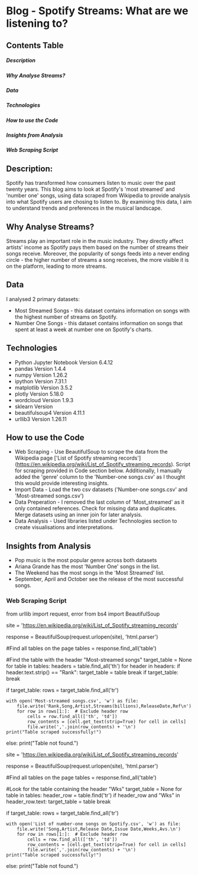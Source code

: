 # Blog  - Spotify Streams: What are we listening to?
## Contents Table
##### Description 
##### Why Analyse Streams?
##### Data
##### Technologies
##### How to use the Code
##### Insights from Analysis
##### Web Scraping Script

## Description:
Spotify has transformed how consumers listen to music over the past twenty years. This blog aims to look at Spotify's 'most streamed' and 'number one' songs, using data scraped from Wikipedia to provide analysis into what Spotify users are chosing to listen to. By examining this data, I aim to understand trends and preferences in the musical landscape.

## Why Analyse Streams?
Streams play an important role in the music industry. They directly affect artists' income as Spotify pays them based on the number of streams their songs receive. Moreover, the popularity of songs feeds into a never ending circle - the higher number of streams a song receives, the more visible it is on the platform, leading to more streams.

## Data
I analysed 2 primary datasets:
* Most Streamed Songs - this dataset contains information on songs with the highest number of streams on Spotify.
* Number One Songs - this dataset contains information on songs that spent at least a week at number one on Spotify's charts.

## Technologies 
* Python Jupyter Notebook Version 6.4.12
* pandas Version 1.4.4
* numpy Version 1.26.2
* ipython Version 7.31.1
* matplotlib Version 3.5.2
* plotly Version 5.18.0
* wordcloud Version 1.9.3
* sklearn Version
* beautifulsoup4 Version 4.11.1
* urllib3 Version 1.26.11

## How to use the Code
* Web Scraping - Use BeautifulSoup to scrape the data from the Wikipedia page ['List of Spotify streaming records'] (https://en.wikipedia.org/wiki/List_of_Spotify_streaming_records). Script for scraping provided in Code section below. Additionally, I manually added the 'genre' column to the 'Number-one songs.csv' as I thought this would provide interesting insights.
* Import Data - Load the two csv datasets ('Number-one songs.csv' and 'Most-streamed songs.csv')
* Data Preperation - I removed the last column of 'Most_streamed' as it only contained references. Check for missing data and duplicates. Merge datasets using an inner join for later analysis.
* Data Analysis - Used libraries listed under Technologies section to create visualisations and interpretations.

## Insights from Analysis
* Pop music is the most popular genre across both datasets
* Ariana Grande has the most 'Number One' songs in the list.
* The Weekend has the most songs in the 'Most Streamed' list.
* September, April and October see the release of the most successful songs.

### Web Scraping Script
from urllib import request, error
from bs4 import BeautifulSoup

site = 'https://en.wikipedia.org/wiki/List_of_Spotify_streaming_records'

response = BeautifulSoup(request.urlopen(site), 'html.parser')

#Find all tables on the page
tables = response.find_all('table')

#Find the table with the header "Most-streamed songs"
target_table = None
for table in tables:
    headers = table.find_all('th')
    for header in headers:
        if header.text.strip() == "Rank":
            target_table = table
            break
    if target_table:
        break

if target_table:
    rows = target_table.find_all('tr')
    
    with open('Most-streamed songs.csv', 'w') as file:
        file.write('Rank,Song,Artist,Streams(billions),ReleaseDate,Ref\n')
        for row in rows[1:]:  # Exclude header row
            cells = row.find_all(['th', 'td'])
            row_contents = [cell.get_text(strip=True) for cell in cells]
            file.write(','.join(row_contents) + '\n')
    print("Table scraped successfully!")
else:
    print("Table not found.")


site = 'https://en.wikipedia.org/wiki/List_of_Spotify_streaming_records'

response = BeautifulSoup(request.urlopen(site), 'html.parser')

#Find all tables on the page
tables = response.find_all('table')

#Look for the table containing the header "Wks"
target_table = None
for table in tables:
    header_row = table.find('tr')
    if header_row and "Wks" in header_row.text:
        target_table = table
        break

if target_table:
    rows = target_table.find_all('tr')

    with open('List of number-one songs on Spotify.csv', 'w') as file:
        file.write('Song,Artist,Release Date,Issue Date,Weeks,Avs.\n')
        for row in rows[1:]:  # Exclude header row
            cells = row.find_all(['th', 'td'])
            row_contents = [cell.get_text(strip=True) for cell in cells]
            file.write(','.join(row_contents) + '\n')
    print("Table scraped successfully!")
else:
    print("Table not found.")

